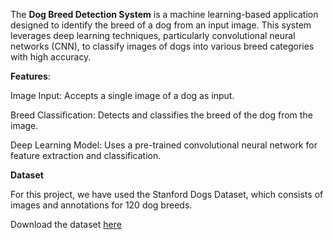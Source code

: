 The **Dog Breed Detection System** is a machine learning-based application designed to identify the breed of a dog from an input image. This system leverages deep learning techniques, particularly convolutional neural networks (CNN), to classify images of dogs into various breed categories with high accuracy.

**Features**:

Image Input: Accepts a single image of a dog as input.

Breed Classification: Detects and classifies the breed of the dog from the image.

Deep Learning Model: Uses a pre-trained convolutional neural network for feature extraction and classification.

**Dataset**

For this project, we have used the Stanford Dogs Dataset, which consists of images and annotations for 120 dog breeds.

Download the dataset [here](https://www.kaggle.com/c/dog-breed-identification)

